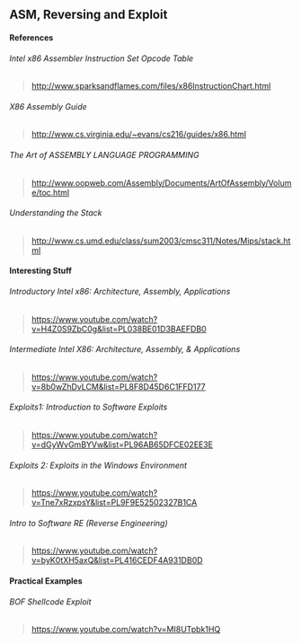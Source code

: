 
## ASM, Reversing and Exploit

#### References
###### Intel x86 Assembler Instruction Set Opcode Table
> http://www.sparksandflames.com/files/x86InstructionChart.html

###### X86 Assembly Guide 
> http://www.cs.virginia.edu/~evans/cs216/guides/x86.html

###### The Art of ASSEMBLY LANGUAGE PROGRAMMING
> http://www.oopweb.com/Assembly/Documents/ArtOfAssembly/Volume/toc.html


###### Understanding the Stack
> http://www.cs.umd.edu/class/sum2003/cmsc311/Notes/Mips/stack.html


#### Interesting Stuff

###### Introductory Intel x86: Architecture, Assembly, Applications 
> https://www.youtube.com/watch?v=H4Z0S9ZbC0g&list=PL038BE01D3BAEFDB0

###### Intermediate Intel X86: Architecture, Assembly, & Applications 
> https://www.youtube.com/watch?v=8b0wZhDvLCM&list=PL8F8D45D6C1FFD177

###### Exploits1: Introduction to Software Exploits 
> https://www.youtube.com/watch?v=dGyWvGmBYVw&list=PL96AB65DFCE02EE3E

###### Exploits 2: Exploits in the Windows Environment 
> https://www.youtube.com/watch?v=Tne7xRzxpsY&list=PL9F9E52502327B1CA

###### Intro to Software RE (Reverse Engineering) 
> https://www.youtube.com/watch?v=byK0tXH5axQ&list=PL416CEDF4A931DB0D

#### Practical Examples
###### BOF Shellcode Exploit
> https://www.youtube.com/watch?v=MI8UTpbk1HQ
